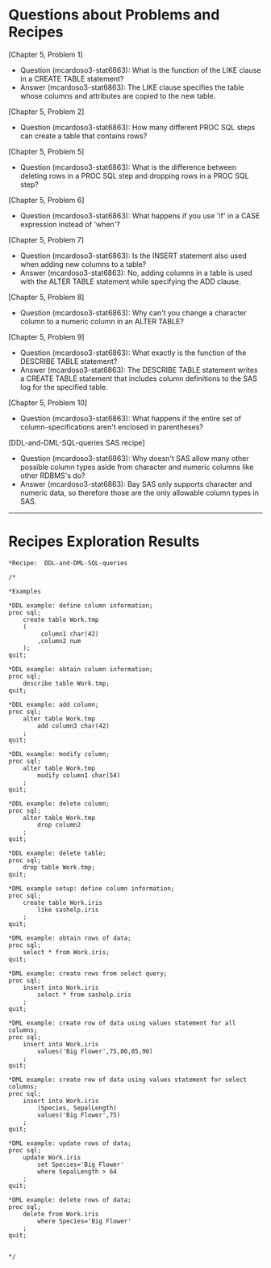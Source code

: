 
# Questions about Problems and Recipes



[Chapter 5, Problem 1]
* Question (mcardoso3-stat6863):  What is the function of the LIKE clause in a CREATE TABLE statement?
* Answer (mcardoso3-stat6863):  The LIKE clause specifies the table whose columns and attributes are copied to the new table.


[Chapter 5, Problem 2]
* Question (mcardoso3-stat6863):  How many different PROC SQL steps can create a table that contains rows?



[Chapter 5, Problem 5]
* Question (mcardoso3-stat6863):  What is the difference between deleting rows in a PROC SQL step and dropping rows in a PROC SQL step?



[Chapter 5, Problem 6]
* Question (mcardoso3-stat6863):  What happens if you use 'if' in a CASE expression instead of 'when'?



[Chapter 5, Problem 7]
* Question (mcardoso3-stat6863):  Is the INSERT statement also used when adding new columns to a table?
* Answer (mcardoso3-stat6863):  No, adding columns in a table is used with the ALTER TABLE statement while specifying the ADD clause.


[Chapter 5, Problem 8]
* Question (mcardoso3-stat6863):  Why can't you change a character column to a numeric column in an ALTER TABLE?



[Chapter 5, Problem 9]
* Question (mcardoso3-stat6863):  What exactly is the function of the DESCRIBE TABLE statement?
* Answer (mcardoso3-stat6863):  The DESCRIBE TABLE statement writes a CREATE TABLE statement that includes column definitions to the SAS log for the specified table.


[Chapter 5, Problem 10]
* Question (mcardoso3-stat6863):  What happens if the entire set of column-specifications aren't enclosed in parentheses?



[DDL-and-DML-SQL-queries SAS recipe]
* Question (mcardoso3-stat6863):  Why doesn't SAS allow many other possible column types aside from character and numeric columns like other RDBMS's do?
* Answer (mcardoso3-stat6863):  Bay SAS only supports character and numeric data, so therefore those are the only allowable column types in SAS.


***



# Recipes Exploration Results



```
*Recipe:  DDL-and-DML-SQL-queries

/*

*Examples

*DDL example: define column information;
proc sql;
	create table Work.tmp
	(
		 column1 char(42)
		,column2 num
	);
quit;

*DDL example: obtain column information;
proc sql;
	describe table Work.tmp;
quit;

*DDL example: add column;
proc sql;
	alter table Work.tmp
		add column3 char(42)
	;
quit;

*DDL example: modify column;
proc sql;
	alter table Work.tmp
		modify column1 char(54)
	;
quit;

*DDL example: delete column;
proc sql;
	alter table Work.tmp
		drop column2
	;
quit;

*DDL example: delete table;
proc sql;
	drop table Work.tmp;
quit;

*DML example setup: define column information;
proc sql;
	create table Work.iris
		like sashelp.iris
	;
quit;

*DML example: obtain rows of data;
proc sql;
	select * from Work.iris;
quit;

*DML example: create rows from select query;
proc sql;
	insert into Work.iris
		select * from sashelp.iris
	;
quit;

*DML example: create row of data using values statement for all columns;
proc sql;
	insert into Work.iris
		values('Big Flower',75,80,85,90)
	;
quit;

*DML example: create row of data using values statement for select columns;
proc sql;
	insert into Work.iris
		(Species, SepalLength)
		values('Big Flower',75)
	;
quit;

*DML example: update rows of data;
proc sql;
	update Work.iris
		set Species='Big Flower'
		where SepalLength > 64
	;
quit;

*DML example: delete rows of data;
proc sql;
	delete from Work.iris
		where Species='Big Flower'
	;
quit;


*/


```



